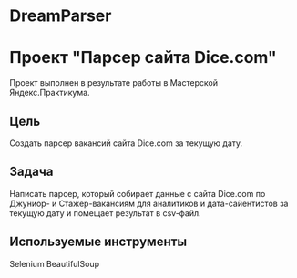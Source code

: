# DreamParser

# Проект "Парсер сайта Dice.com"
Проект выполнен в результате работы в Мастерской Яндекс.Практикума.

## Цель
Создать парсер вакансий сайта Dice.com за текущую дату.

## Задача
Написать парсер, который собирает данные с сайта Dice.com по Джуниор- и Стажер-вакансиям для аналитиков и дата-сайентистов за текущую дату и помещает результат в csv-файл.

## Используемые инструменты
Selenium BeautifulSoup
